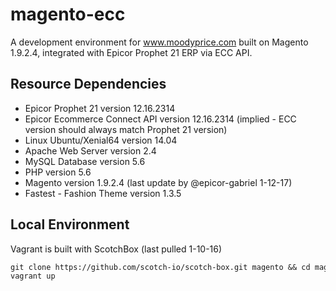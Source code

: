 # magento-ecc
A development environment for www.moodyprice.com built on Magento 1.9.2.4, integrated with Epicor Prophet 21 ERP via ECC API.

## Resource Dependencies
+ Epicor Prophet 21 version 12.16.2314
+ Epicor Ecommerce Connect API version 12.16.2314 (implied - ECC version should always match Prophet 21 version)
+ Linux Ubuntu/Xenial64 version 14.04
+ Apache Web Server version 2.4
+ MySQL Database version 5.6
+ PHP version 5.6
+ Magento version 1.9.2.4 (last update by @epicor-gabriel 1-12-17)
+ Fastest - Fashion Theme version 1.3.5

## Local Environment
Vagrant is built with ScotchBox (last pulled 1-10-16)
```diff
git clone https://github.com/scotch-io/scotch-box.git magento && cd magento
vagrant up
```

